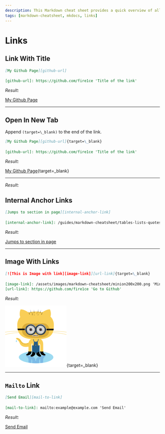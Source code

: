 ```yaml
---
description: This Markdown cheat sheet provides a quick overview of all the Markdown syntax elements for MkDocs and Material Theme for MkDocs. Includes links.
tags: [markdown-cheatsheet, mkdocs, links]
---
```


# Links

## Link With Title

```markdown title='Link with Title Example'
[My Github Page][github-url]

[github-url]: https://github.com/fire1ce 'Title of the link'
```

_Result:_

[My Github Page][github-url]

[github-url]: https://github.com/fire1ce 'Title of the link'

---

## Open In New Tab

Append `(target=\_blank)` to the end of the link.

```markdown title='Open In New Tab Link Example'
[My Github Page][github-url]{target=\_blank}

[github-url]: https://github.com/fire1ce 'Title of the link'
```

_Result:_

[My Github Page][github-url]{target=\_blank}

[github-url]: https://github.com/fire1ce 'Title of the link'

---

_Result:_

## Internal Anchor Links

```markdown title='Internal Anchor Links Example'
[Jumps to section in page][internal-anchor-link]

[internal-anchor-link]: /guides/markdown-cheatsheet/tables-lists-quotes/#lists 'Internal Anchor Links'
```

_Result:_

[Jumps to section in page][internal-anchor-link]

[internal-anchor-link]: /guides/markdown-cheatsheet/tables-lists-quotes/#lists 'Internal Anchor Links'

---

## Image With Links

```markdown title='Image With Links Example'
[![This is Image with link][image-link]][url-link]{target=\_blank}

[image-link]: /assets/images/markdown-cheatsheet/minion200x200.png 'Minion'
[url-link]: https://github.com/fire1ce 'Go to Github'
```

_Result:_

[![This is Image with link][image-link]][url-link]{target=\_blank}

[image-link]: /assets/images/markdown-cheatsheet/minion200x200.png 'Minion'
[url-link]: https://github.com/fire1ce 'Go to Github'

---

## `Mailto` Link

```markdown title='Mailto Link Example'
[Send Email][mail-to-link]

[mail-to-link]: mailto:example@example.com 'Send Email'
```

_Result:_

[Send Email][mail-to-link]

[mail-to-link]: mailto:example@example.com 'Send Email'
